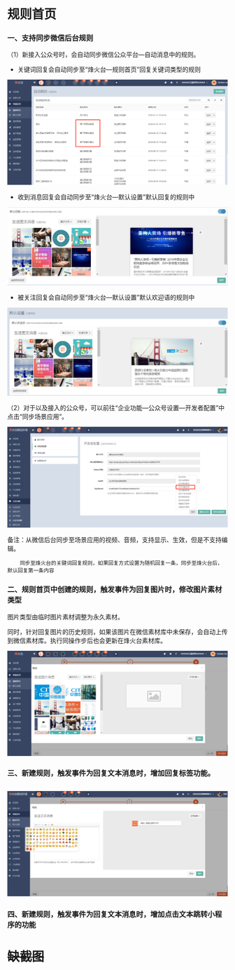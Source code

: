 # 规则首页

### 一、支持同步微信后台规则

（1）新接入公众号时，会自动同步微信公众平台—自动消息中的规则。

* 关键词回复会自动同步至“烽火台—规则首页”回复关键词类型的规则

![](/assets/1532332805.jpg)

* 收到消息回复会自动同步至“烽火台—默认设置”默认回复的规则中

![](/assets/1532332690%281%29.jpg)

* 被关注回复会自动同步至“烽火台—默认设置”默认欢迎语的规则中

![](/assets/1532332641%281%29.jpg)

（2）对于以及接入的公众号，可以前往“企业功能—公众号设置—开发者配置”中点击“同步场景应用”。

![](/assets/1532333199.jpg)

备注：从微信后台同步至场景应用的视频、音频，支持显示、生效，但是不支持编辑。

```
    同步至烽火台的关键词回复规则，如果回复方式设置为随机回复一条，同步至烽火台后，默认回复第一条内容
```

### 二、规则首页中创建的规则，触发事件为回复图片时，修改图片素材类型

图片类型由临时图片素材调整为永久素材。

同时，针对回复图片的历史规则，如果该图片在微信素材库中未保存，会自动上传到微信素材库。执行同操作步后也会更新在烽火台素材库。

![](/assets/1532332274%281%29.jpg)

### 三、新建规则，触发事件为回复文本消息时，增加回复标签功能。

## ![](/assets/1532333944%281%29.jpg)

### 四、新建规则，触发事件为回复文本消息时，增加点击文本跳转小程序的功能

# ~~缺截图~~



